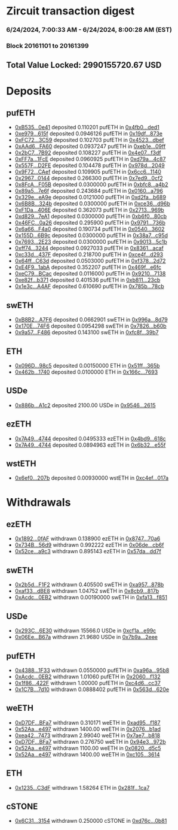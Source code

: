 # Zircuit transaction digest
### 6/24/2024, 7:00:33 AM - 6/24/2024, 8:00:28 AM (EST)
### Block 20161101 to 20161399

## Total Value Locked: 2990155720.67 USD

# Deposits
## pufETH
- [0xB535...0e41](https://etherscan.io/address/0xB5358f2284bbd0ec95d58Bee5b8aF297868B0e41) deposited 0.110201 pufETH in [0x4fb0...ded1](https://etherscan.io/tx/0xB5358f2284bbd0ec95d58Bee5b8aF297868B0e41)
- [0xe979...615f](https://etherscan.io/address/0xe979660fc4e91720B39508B43b8cCFD63924615f) deposited 0.0946126 pufETH in [0x19df...873e](https://etherscan.io/tx/0xe979660fc4e91720B39508B43b8cCFD63924615f)
- [0xFC72...3C59](https://etherscan.io/address/0xFC72bC498CF6fA49390AA4E9bb469Dfae1A43C59) deposited 0.102703 pufETH in [0x4523...dbef](https://etherscan.io/tx/0xFC72bC498CF6fA49390AA4E9bb469Dfae1A43C59)
- [0xAAd6...FA60](https://etherscan.io/address/0xAAd6362129D58637EF979e86bD2E461EA80eFA60) deposited 0.0937247 pufETH in [0xeb1e...09ff](https://etherscan.io/tx/0xAAd6362129D58637EF979e86bD2E461EA80eFA60)
- [0x2bC7...7B92](https://etherscan.io/address/0x2bC71D6E6B93c7F4Bae99a9Dafe43f855F987B92) deposited 0.108227 pufETH in [0x4e07...f3df](https://etherscan.io/tx/0x2bC71D6E6B93c7F4Bae99a9Dafe43f855F987B92)
- [0xFF7a...1FcE](https://etherscan.io/address/0xFF7a5CFAb04C1B2e5C0205555620eaFe05eb1FcE) deposited 0.0960925 pufETH in [0xd79a...4c87](https://etherscan.io/tx/0xFF7a5CFAb04C1B2e5C0205555620eaFe05eb1FcE)
- [0x557F...D2FE](https://etherscan.io/address/0x557F800B2c20F34430a79c441000F3A6E455D2FE) deposited 0.104478 pufETH in [0x978d...2049](https://etherscan.io/tx/0x557F800B2c20F34430a79c441000F3A6E455D2FE)
- [0x9F72...CAef](https://etherscan.io/address/0x9F728167D49088cd431151adFDe07330b46eCAef) deposited 0.109905 pufETH in [0x6cc6...1140](https://etherscan.io/tx/0x9F728167D49088cd431151adFDe07330b46eCAef)
- [0x2967...0144](https://etherscan.io/address/0x29670b4515Ca14c3effebBd045F90c81c1bA0144) deposited 0.266300 pufETH in [0x7ed9...0cf2](https://etherscan.io/tx/0x29670b4515Ca14c3effebBd045F90c81c1bA0144)
- [0x8FcA...F05B](https://etherscan.io/address/0x8FcAdd3902e93A5b6D150cEb9C30c7834A7DF05B) deposited 0.0300000 pufETH in [0xbfc8...a4b2](https://etherscan.io/tx/0x8FcAdd3902e93A5b6D150cEb9C30c7834A7DF05B)
- [0x89a5...7e6f](https://etherscan.io/address/0x89a504e36763f241d962eD1a2bf8D210A1237e6f) deposited 0.243684 pufETH in [0x0160...a796](https://etherscan.io/tx/0x89a504e36763f241d962eD1a2bf8D210A1237e6f)
- [0x329e...eA9e](https://etherscan.io/address/0x329e675804Ca39Cd5bDd7A6Fa9A652a25617eA9e) deposited 0.0121000 pufETH in [0xd2fa...b689](https://etherscan.io/tx/0x329e675804Ca39Cd5bDd7A6Fa9A652a25617eA9e)
- [0x6B8B...324b](https://etherscan.io/address/0x6B8B9457154Cd69560B39adD3C2D8254356A324b) deposited 0.0300000 pufETH in [0xce36...d96b](https://etherscan.io/tx/0x6B8B9457154Cd69560B39adD3C2D8254356A324b)
- [0xF1Da...406E](https://etherscan.io/address/0xF1Daf8b24B2CC034f1473a5269d029dcf164406E) deposited 0.362073 pufETH in [0x2713...969b](https://etherscan.io/tx/0xF1Daf8b24B2CC034f1473a5269d029dcf164406E)
- [0xd829...7eA1](https://etherscan.io/address/0xd8298439F9e4a109bf3eeE360e6958cE8c647eA1) deposited 0.0300000 pufETH in [0xb6f0...80cb](https://etherscan.io/tx/0xd8298439F9e4a109bf3eeE360e6958cE8c647eA1)
- [0x46FC...0a26](https://etherscan.io/address/0x46FC8625B99290F5d93DD959e8bB9af43BC70a26) deposited 0.295900 pufETH in [0x9791...736b](https://etherscan.io/tx/0x46FC8625B99290F5d93DD959e8bB9af43BC70a26)
- [0x6a66...F4a0](https://etherscan.io/address/0x6a66ec1423048E11344EC1A9e2A19357DE05F4a0) deposited 0.190734 pufETH in [0x0540...3602](https://etherscan.io/tx/0x6a66ec1423048E11344EC1A9e2A19357DE05F4a0)
- [0x155D...6B9c](https://etherscan.io/address/0x155D964dc0cC9dBdD52124Bed8A6005790466B9c) deposited 0.0300000 pufETH in [0x38a7...c95d](https://etherscan.io/tx/0x155D964dc0cC9dBdD52124Bed8A6005790466B9c)
- [0x7693...2E23](https://etherscan.io/address/0x76935F3D85F960C1446f3f8465B0c75200152E23) deposited 0.0300000 pufETH in [0x9013...5c1b](https://etherscan.io/tx/0x76935F3D85F960C1446f3f8465B0c75200152E23)
- [0xff74...3244](https://etherscan.io/address/0xff746033495Ac689A4B178E0Ad6fF66f76333244) deposited 0.0927033 pufETH in [0x8361...acaf](https://etherscan.io/tx/0xff746033495Ac689A4B178E0Ad6fF66f76333244)
- [0xc33d...437F](https://etherscan.io/address/0xc33d75628822E81F57CbF78C3e5B6378F572437F) deposited 0.218700 pufETH in [0xce4f...d293](https://etherscan.io/tx/0xc33d75628822E81F57CbF78C3e5B6378F572437F)
- [0x64ff...C63d](https://etherscan.io/address/0x64ff1e1e631175ED48AE5bb20e086Fe2AC09C63d) deposited 0.0503000 pufETH in [0xf378...2d72](https://etherscan.io/tx/0x64ff1e1e631175ED48AE5bb20e086Fe2AC09C63d)
- [0xE4F9...1abA](https://etherscan.io/address/0xE4F9C72E7eaaA1c882B91e76f3b6f7FAb6211abA) deposited 0.352207 pufETH in [0x469f...e6fc](https://etherscan.io/tx/0xE4F9C72E7eaaA1c882B91e76f3b6f7FAb6211abA)
- [0xeC79...BCac](https://etherscan.io/address/0xeC79771faA8C30e654F0366138A09e9b9654BCac) deposited 0.0116000 pufETH in [0x9210...7138](https://etherscan.io/tx/0xeC79771faA8C30e654F0366138A09e9b9654BCac)
- [0xe82f...b371](https://etherscan.io/address/0xe82fE5341a5DDf7E9eee49EBfB12efeB7126b371) deposited 0.401536 pufETH in [0xb811...23cb](https://etherscan.io/tx/0xe82fE5341a5DDf7E9eee49EBfB12efeB7126b371)
- [0x1e3c...A4AF](https://etherscan.io/address/0x1e3cEe319064603694Fc9E029Fd7d253228cA4AF) deposited 0.610690 pufETH in [0x785b...78cb](https://etherscan.io/tx/0x1e3cEe319064603694Fc9E029Fd7d253228cA4AF)
## swETH
- [0xB8B2...A7F6](https://etherscan.io/address/0xB8B26318887c747E86d7FF3E4281D9d6e5FEA7F6) deposited 0.0662901 swETH in [0x996a...8d79](https://etherscan.io/tx/0xB8B26318887c747E86d7FF3E4281D9d6e5FEA7F6)
- [0x170E...74F6](https://etherscan.io/address/0x170E01E2743E61BcB2e4F633F77846b8570974F6) deposited 0.0954298 swETH in [0x7826...b60b](https://etherscan.io/tx/0x170E01E2743E61BcB2e4F633F77846b8570974F6)
- [0x9a57...F486](https://etherscan.io/address/0x9a57B207F7e80f0906298978b5D1b381aDdDF486) deposited 0.143100 swETH in [0xfc8f...39b7](https://etherscan.io/tx/0x9a57B207F7e80f0906298978b5D1b381aDdDF486)
## ETH
- [0x096D...98c5](https://etherscan.io/address/0x096D95B04BeB6E7035d354a811823954872998c5) deposited 0.00150000 ETH in [0x51ff...365b](https://etherscan.io/tx/0x096D95B04BeB6E7035d354a811823954872998c5)
- [0x462b...1740](https://etherscan.io/address/0x462bF106da8752e28156DCF65c167f4476711740) deposited 0.0100000 ETH in [0x166c...7693](https://etherscan.io/tx/0x462bF106da8752e28156DCF65c167f4476711740)
## USDe
- [0x886b...A1c2](https://etherscan.io/address/0x886b47d926a557AbFfa3DB32ABa73940007cA1c2) deposited 2100.00 USDe in [0x9546...2615](https://etherscan.io/tx/0x886b47d926a557AbFfa3DB32ABa73940007cA1c2)
## ezETH
- [0x7A49...4744](https://etherscan.io/address/0x7A493Be5c2ce014cD049Bf178a1ac0Db1B434744) deposited 0.0495333 ezETH in [0x4bd9...618c](https://etherscan.io/tx/0x7A493Be5c2ce014cD049Bf178a1ac0Db1B434744)
- [0x7A49...4744](https://etherscan.io/address/0x7A493Be5c2ce014cD049Bf178a1ac0Db1B434744) deposited 0.0894963 ezETH in [0x6b32...e55f](https://etherscan.io/tx/0x7A493Be5c2ce014cD049Bf178a1ac0Db1B434744)
## wstETH
- [0x6ef0...207b](https://etherscan.io/address/0x6ef0EFb9682238F612899b11889242901631207b) deposited 0.00930000 wstETH in [0xc4ef...017a](https://etherscan.io/tx/0x6ef0EFb9682238F612899b11889242901631207b)
# Withdrawals
## ezETH
- [0x1892...0fAF](https://etherscan.io/address/0x1892E5a0E4c760BA44b9b77fD534F0F272420fAF) withdrawn 0.138900 ezETH in [0x8747...70a6](https://etherscan.io/tx/0x1892E5a0E4c760BA44b9b77fD534F0F272420fAF)
- [0x734B...56d9](https://etherscan.io/address/0x734B29f3b026073e18eE5d05CbADdbbe1A0556d9) withdrawn 0.992222 ezETH in [0x06de...cb6f](https://etherscan.io/tx/0x734B29f3b026073e18eE5d05CbADdbbe1A0556d9)
- [0x52ce...a9c3](https://etherscan.io/address/0x52cee5d949838268C025F1CD63D688deb469a9c3) withdrawn 0.895143 ezETH in [0x57da...dd7f](https://etherscan.io/tx/0x52cee5d949838268C025F1CD63D688deb469a9c3)
## swETH
- [0x2b5d...F1F2](https://etherscan.io/address/0x2b5d8c0B9FB17e3c3B56FEE12212c8e40Ce4F1F2) withdrawn 0.405500 swETH in [0xa957...878b](https://etherscan.io/tx/0x2b5d8c0B9FB17e3c3B56FEE12212c8e40Ce4F1F2)
- [0xaf33...dBE8](https://etherscan.io/address/0xaf33bDbDA6D4929a5112e8B3fBC8BE4757C4dBE8) withdrawn 1.04752 swETH in [0x8cb9...817b](https://etherscan.io/tx/0xaf33bDbDA6D4929a5112e8B3fBC8BE4757C4dBE8)
- [0xAcdc...0EB2](https://etherscan.io/address/0xAcdceB490C614fA827C4f20710ee38E6b27d0EB2) withdrawn 0.00190000 swETH in [0xfa13...f851](https://etherscan.io/tx/0xAcdceB490C614fA827C4f20710ee38E6b27d0EB2)
## USDe
- [0x293C...6E30](https://etherscan.io/address/0x293C6937D8D82e05B01335F7B33FBA0c8e256E30) withdrawn 15566.0 USDe in [0xcf1a...e99c](https://etherscan.io/tx/0x293C6937D8D82e05B01335F7B33FBA0c8e256E30)
- [0x06Ee...B67a](https://etherscan.io/address/0x06Ee2BEF01706908bc4Ac8babaA20ebd226BB67a) withdrawn 21.9680 USDe in [0x7b9a...2eee](https://etherscan.io/tx/0x06Ee2BEF01706908bc4Ac8babaA20ebd226BB67a)
## pufETH
- [0x4388...1F33](https://etherscan.io/address/0x4388A92480531B83d29462E4B3E1e66826A51F33) withdrawn 0.0550000 pufETH in [0xa96a...95b8](https://etherscan.io/tx/0x4388A92480531B83d29462E4B3E1e66826A51F33)
- [0xAcdc...0EB2](https://etherscan.io/address/0xAcdceB490C614fA827C4f20710ee38E6b27d0EB2) withdrawn 1.01060 pufETH in [0x2060...f132](https://etherscan.io/tx/0xAcdceB490C614fA827C4f20710ee38E6b27d0EB2)
- [0x1f86...422F](https://etherscan.io/address/0x1f865985612069458ECe0EE63a3Ea47B886B422F) withdrawn 1.00000 pufETH in [0xc4d6...cc37](https://etherscan.io/tx/0x1f865985612069458ECe0EE63a3Ea47B886B422F)
- [0x1C7B...7d10](https://etherscan.io/address/0x1C7BBB95c6361C0c748cDAE08D1233a15d217d10) withdrawn 0.0888402 pufETH in [0x563d...620e](https://etherscan.io/tx/0x1C7BBB95c6361C0c748cDAE08D1233a15d217d10)
## weETH
- [0xD7DF...BFa7](https://etherscan.io/address/0xD7DF7E085214743530afF339aFC420c7c720BFa7) withdrawn 0.310171 weETH in [0xad95...f187](https://etherscan.io/tx/0xD7DF7E085214743530afF339aFC420c7c720BFa7)
- [0x52Aa...e497](https://etherscan.io/address/0x52Aa899454998Be5b000Ad077a46Bbe360F4e497) withdrawn 1400.00 weETH in [0x2076...b1ad](https://etherscan.io/tx/0x52Aa899454998Be5b000Ad077a46Bbe360F4e497)
- [0xea42...7473](https://etherscan.io/address/0xea426863fd29aC627ffce059e3039Fc9E1cA7473) withdrawn 2.99040 weETH in [0x7ae7...b818](https://etherscan.io/tx/0xea426863fd29aC627ffce059e3039Fc9E1cA7473)
- [0xD7DF...BFa7](https://etherscan.io/address/0xD7DF7E085214743530afF339aFC420c7c720BFa7) withdrawn 0.276750 weETH in [0x94e3...972b](https://etherscan.io/tx/0xD7DF7E085214743530afF339aFC420c7c720BFa7)
- [0x52Aa...e497](https://etherscan.io/address/0x52Aa899454998Be5b000Ad077a46Bbe360F4e497) withdrawn 1100.00 weETH in [0x0820...d5c5](https://etherscan.io/tx/0x52Aa899454998Be5b000Ad077a46Bbe360F4e497)
- [0x52Aa...e497](https://etherscan.io/address/0x52Aa899454998Be5b000Ad077a46Bbe360F4e497) withdrawn 1400.00 weETH in [0xc105...3614](https://etherscan.io/tx/0x52Aa899454998Be5b000Ad077a46Bbe360F4e497)
## ETH
- [0x1235...C3dF](https://etherscan.io/address/0x1235fA2424Adcbef4126cf046c0C160DEF26C3dF) withdrawn 1.58264 ETH in [0x281f...1ca7](https://etherscan.io/tx/0x1235fA2424Adcbef4126cf046c0C160DEF26C3dF)
## cSTONE
- [0x6C31...3154](https://etherscan.io/address/0x6C31212a23040998E1D1c157ACe3982aBDBE3154) withdrawn 0.250000 cSTONE in [0xd76c...0b81](https://etherscan.io/tx/0x6C31212a23040998E1D1c157ACe3982aBDBE3154)
